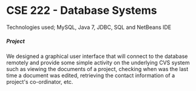 # CSE 222 - Database Systems
Technologies used; MySQL, Java 7, JDBC, SQL and NetBeans IDE
##### Project
We designed a graphical user interface that will connect to the database remotely and provide some simple activity on the underlying CVS system such as viewing the documents of a project, checking when was the last time a document was edited, retrieving the contact information of a project's co-ordinator, etc.
<br>
